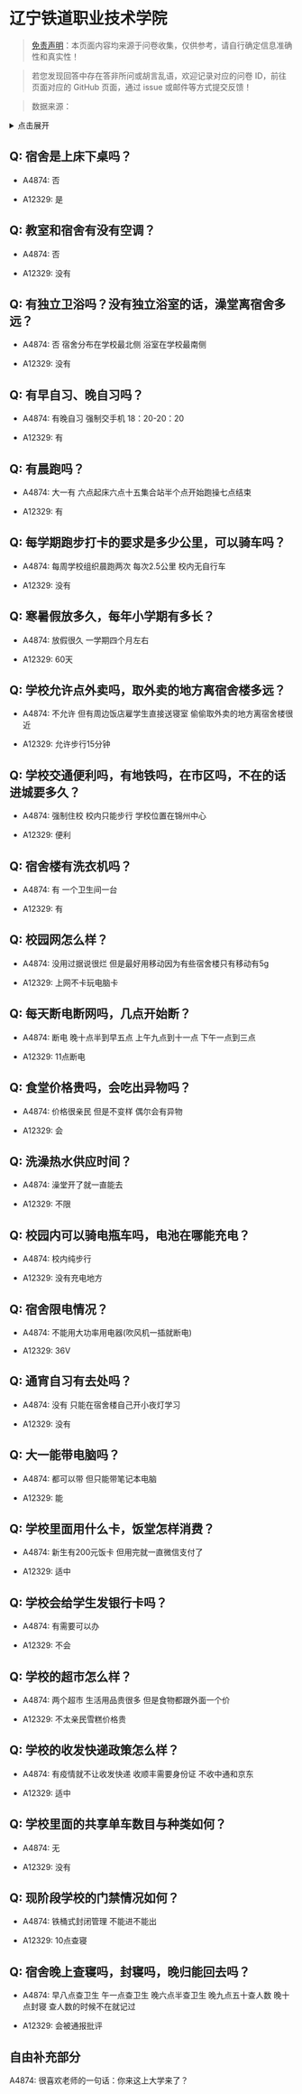 # 辽宁铁道职业技术学院

> [免责声明](https://colleges.chat/#_3)：本页面内容均来源于问卷收集，仅供参考，请自行确定信息准确性和真实性！

> 若您发现回答中存在答非所问或胡言乱语，欢迎记录对应的问卷 ID，前往页面对应的 GitHub 页面，通过 issue 或邮件等方式提交反馈！

> 数据来源：

<details><summary>点击展开</summary>
<ul>
<li>A4874: 匿名 (2022 年 06 月)</li>
<li>A12329: 匿名 (2022 年 06 月)</li>
</ul>
</details>

## Q: 宿舍是上床下桌吗？

- A4874: 否

- A12329: 是

## Q: 教室和宿舍有没有空调？

- A4874: 否

- A12329: 没有

## Q: 有独立卫浴吗？没有独立浴室的话，澡堂离宿舍多远？

- A4874: 否 宿舍分布在学校最北侧 浴室在学校最南侧

- A12329: 没有

## Q: 有早自习、晚自习吗？

- A4874: 有晚自习 强制交手机 18：20-20：20

- A12329: 有

## Q: 有晨跑吗？

- A4874: 大一有 六点起床六点十五集合站半个点开始跑操七点结束

- A12329: 有

## Q: 每学期跑步打卡的要求是多少公里，可以骑车吗？

- A4874: 每周学校组织晨跑两次 每次2.5公里 校内无自行车

- A12329: 没有

## Q: 寒暑假放多久，每年小学期有多长？

- A4874: 放假很久 一学期四个月左右

- A12329: 60天

## Q: 学校允许点外卖吗，取外卖的地方离宿舍楼多远？

- A4874: 不允许 但有周边饭店雇学生直接送寝室 偷偷取外卖的地方离宿舍楼很近

- A12329: 允许步行15分钟

## Q: 学校交通便利吗，有地铁吗，在市区吗，不在的话进城要多久？

- A4874: 强制住校 校内只能步行 学校位置在锦州中心

- A12329: 便利

## Q: 宿舍楼有洗衣机吗？

- A4874: 有 一个卫生间一台

- A12329: 有

## Q: 校园网怎么样？

- A4874: 没用过据说很烂 但是最好用移动因为有些宿舍楼只有移动有5g

- A12329: 上网不卡玩电脑卡

## Q: 每天断电断网吗，几点开始断？

- A4874: 断电 晚十点半到早五点 上午九点到十一点 下午一点到三点

- A12329: 11点断电

## Q: 食堂价格贵吗，会吃出异物吗？

- A4874: 价格很亲民 但是不变样  偶尔会有异物

- A12329: 会

## Q: 洗澡热水供应时间？

- A4874: 澡堂开了就一直能去

- A12329: 不限

## Q: 校园内可以骑电瓶车吗，电池在哪能充电？

- A4874: 校内纯步行

- A12329: 没有充电地方

## Q: 宿舍限电情况？

- A4874: 不能用大功率用电器(吹风机一插就断电)

- A12329: 36V

## Q: 通宵自习有去处吗？

- A4874: 没有 只能在宿舍楼自己开小夜灯学习

- A12329: 没有

## Q: 大一能带电脑吗？

- A4874: 都可以带 但只能带笔记本电脑

- A12329: 能

## Q: 学校里面用什么卡，饭堂怎样消费？

- A4874: 新生有200元饭卡 但用完就一直微信支付了

- A12329: 适中

## Q: 学校会给学生发银行卡吗？

- A4874: 有需要可以办

- A12329: 不会

## Q: 学校的超市怎么样？

- A4874: 两个超市 生活用品贵很多 但是食物都跟外面一个价

- A12329: 不太亲民雪糕价格贵

## Q: 学校的收发快递政策怎么样？

- A4874: 有疫情就不让收发快递 收顺丰需要身份证 不收中通和京东

- A12329: 适中

## Q: 学校里面的共享单车数目与种类如何？

- A4874: 无

- A12329: 没有

## Q: 现阶段学校的门禁情况如何？

- A4874: 铁桶式封闭管理 不能进不能出

- A12329: 10点查寝

## Q: 宿舍晚上查寝吗，封寝吗，晚归能回去吗？

- A4874: 早八点查卫生 午一点查卫生 晚六点半查卫生 晚九点五十查人数 晚十点封寝 查人数的时候不在就记过

- A12329: 会被通报批评

## 自由补充部分

A4874: 很喜欢老师的一句话：你来这上大学来了？